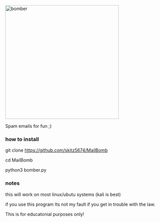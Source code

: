 <img width="357" alt="bomber" src="https://user-images.githubusercontent.com/67981768/97798431-37a4b780-1be3-11eb-9f90-ff076d8a6590.png">

Spam emails for fun ;)
 



### how to install 

git clone https://github.com/skitz5674/MailBomb

cd MailBomb 

python3 bomber.py

### notes

this will work on most linux/ubutu systems (kali is best)

if you use this program Its not my fault if you get in trouble with the law. 

This is for educatonial purposes only!
                                         
